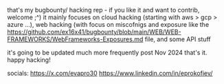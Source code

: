 that's my bugbounty/ hacking rep - if you like it and want to contrib, welcome ;^)
it mainly focuses on cloud hacking (starting with aws > gcp > azure ...), 
web hacking (with focus on miscofnigs and exposure like the https://github.com/ex16x41/bugbounty/blob/main/WEB/WEB-FRAMEWORKS/WebFrameworks-Exposures.md file, 
and some API stuff

it's going to be updated much more frequently post Nov 2024
that's it. happy hacking!

socials:
https://x.com/evapro30
https://www.linkedin.com/in/eprokofiev/
